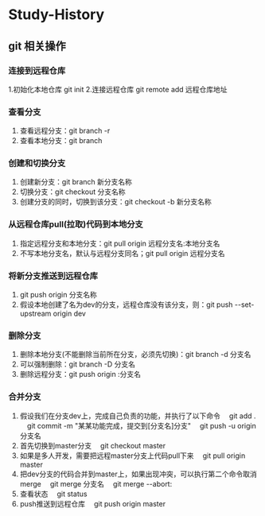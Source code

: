 # Study-History

## git 相关操作
### 连接到远程仓库
1.初始化本地仓库 git init
2.连接远程仓库 git remote add 远程仓库地址
### 查看分支
1. 查看远程分支：git branch -r
2. 查看本地分支：git branch

### 创建和切换分支
1. 创建新分支：git branch 新分支名称
2. 切换分支：git checkout 分支名称
3. 创建分支的同时，切换到该分支：git checkout -b 新分支名称

### 从远程仓库pull(拉取)代码到本地分支
1. 指定远程分支和本地分支：git pull origin 远程分支名:本地分支名
2. 不写本地分支名，默认与远程分支同名；git pull origin 远程分支名

### 将新分支推送到远程仓库
1. git push origin 分支名称
2. 假设本地创建了名为dev的分支，远程仓库没有该分支，则：git push --set-upstream origin dev

### 删除分支
1. 删除本地分支(不能删除当前所在分支，必须先切换)：git branch -d 分支名
2. 可以强制删除：git branch -D 分支名
3. 删除远程分支：git push origin :分支名

### 合并分支
1. 假设我们在分支dev上，完成自己负责的功能，并执行了以下命令
&ensp;&ensp;git add .
&ensp;&ensp;git commit -m "某某功能完成，提交到[分支名]分支"
&ensp;&ensp;git push -u origin 分支名
2. 首先切换到master分支
&ensp;&ensp;git checkout master
3. 如果是多人开发，需要把远程master分支上代码pull下来
&ensp;&ensp;git pull origin master
4. 把dev分支的代码合并到master上，如果出现冲突，可以执行第二个命令取消merge
&ensp;&ensp;git merge 分支名
&ensp;&ensp;git merge --abort:
5. 查看状态
&ensp;&ensp;git status
6. push推送到远程仓库
&ensp;&ensp;git push origin master
